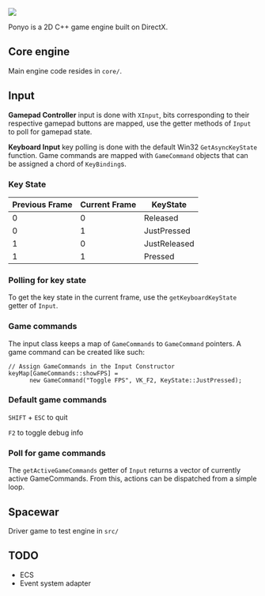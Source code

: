 ![](https://res.cloudinary.com/da3pyp8ki/image/upload/v1544777125/ponyo.jpg)

Ponyo is a 2D C++ game engine built on DirectX.

## Core engine

Main engine code resides in `core/`.

## Input

**Gamepad Controller** input is done with `XInput`, bits corresponding to their respective gamepad buttons are mapped, use the getter methods of `Input` to poll for gamepad state.

**Keyboard Input** key polling is done with the default Win32 `GetAsyncKeyState` function. Game commands are mapped with `GameCommand` objects that can be assigned a chord of `KeyBinding`s.

### Key State

| Previous Frame | Current Frame | KeyState     |
| -------------- | ------------- | ------------ |
| 0              | 0             | Released     |
| 0              | 1             | JustPressed  |
| 1              | 0             | JustReleased |
| 1              | 1             | Pressed      |

### Polling for key state

To get the key state in the current frame, use the `getKeyboardKeyState` getter of `Input`.

### Game commands

The input class keeps a map of `GameCommands` to `GameCommand` pointers. A game command can be created like such:

```
// Assign GameCommands in the Input Constructor
keyMap[GameCommands::showFPS] =
      new GameCommand("Toggle FPS", VK_F2, KeyState::JustPressed);
```

### Default game commands

`SHIFT` + `ESC` to quit

`F2` to toggle debug info

### Poll for game commands

The `getActiveGameCommands` getter of `Input` returns a vector of currently active GameCommands. From this, actions can be dispatched from a simple loop.

## Spacewar

Driver game to test engine in `src/`

## TODO

- ECS
- Event system adapter
